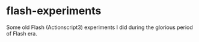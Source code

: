 # flash-experiments

Some old Flash (Actionscript3) experiments I did during the glorious period of Flash era.
